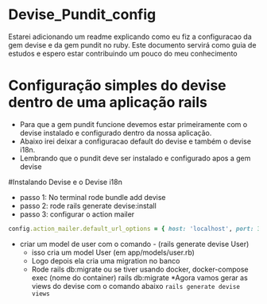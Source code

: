 # Devise_Pundit_config
Estarei adicionando um readme explicando como eu fiz a configuracao da gem devise e da gem pundit no ruby. Este documento servirá como guia de estudos e espero estar contribuindo um pouco do meu conhecimento

# Configuração simples do devise dentro de uma aplicação rails
* Para que a gem pundit funcione devemos estar primeiramente com o devise instalado e configurado dentro da nossa aplicação.
* Abaixo irei deixar a configuracao default do devise e também o devise i18n.
* Lembrando que o pundit deve ser instalado e configurado apos a gem devise

#Instalando Devise e o Devise i18n

* passo 1: No terminal rode bundle add devise 
* passo 2: rode rails generate devise:install
* passo 3: configurar o action mailer 
  
```ruby
config.action_mailer.default_url_options = { host: 'localhost', port: 3000 }
```
* criar um model de user com o comando - (rails generate devise User)
  - isso cria um  model User (em app/models/user.rb)
  - Logo depois ela cria uma migration no banco
  - Rode rails db:migrate ou se tiver usando docker, docker-compose exec (nome do container) rails db:migrate
*Agora vamos gerar as views do devise com o comando abaixo
```rails generate devise views```
